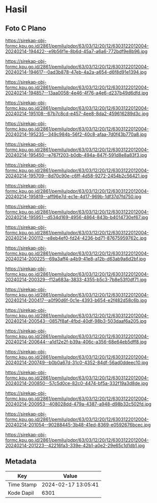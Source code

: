 # Hasil

## Foto C Plano

https://sirekap-obj-formc.kpu.go.id/2861/pemilu/pdpr/63/03/12/20/12/6303122012004-20240214-194422--e9b56f1e-8b6d-45a7-a6a6-772bdf9e8b96.jpg

https://sirekap-obj-formc.kpu.go.id/2861/pemilu/pdpr/63/03/12/20/12/6303122012004-20240214-194617--0ad3b878-47eb-4a2a-a654-d6f8d91e1394.jpg

https://sirekap-obj-formc.kpu.go.id/2861/pemilu/pdpr/63/03/12/20/12/6303122012004-20240214-194857--13aa0058-4e46-4f76-a4e6-d237b49d6dfd.jpg

https://sirekap-obj-formc.kpu.go.id/2861/pemilu/pdpr/63/03/12/20/12/6303122012004-20240214-195108--67b7c8cd-e457-4ee8-8da2-459616289d3c.jpg

https://sirekap-obj-formc.kpu.go.id/2861/pemilu/pdpr/63/03/12/20/12/6303122012004-20240214-195235--349c984b-56f2-40c8-afaa-7d0f43b770a8.jpg

https://sirekap-obj-formc.kpu.go.id/2861/pemilu/pdpr/63/03/12/20/12/6303122012004-20240214-195450--e767f203-b0db-494a-847f-591d8e8a83f3.jpg

https://sirekap-obj-formc.kpu.go.id/2861/pemilu/pdpr/63/03/12/20/12/6303122012004-20240214-195709--8d70c90e-c6ff-4d58-9272-2454b2c56421.jpg

https://sirekap-obj-formc.kpu.go.id/2861/pemilu/pdpr/63/03/12/20/12/6303122012004-20240214-195819--aff96e7d-ec1e-4d17-969b-1df37d7fd750.jpg

https://sirekap-obj-formc.kpu.go.id/2861/pemilu/pdpr/63/03/12/20/12/6303122012004-20240214-195951--d534d169-4956-4864-843b-b4014730ef67.jpg

https://sirekap-obj-formc.kpu.go.id/2861/pemilu/pdpr/63/03/12/20/12/6303122012004-20240214-200112--e8eb4ef0-fd24-4236-bd71-87675959762c.jpg

https://sirekap-obj-formc.kpu.go.id/2861/pemilu/pdpr/63/03/12/20/12/6303122012004-20240214-200225--69a3aff4-a4b9-41e8-a12b-d63ab9a6d2bf.jpg

https://sirekap-obj-formc.kpu.go.id/2861/pemilu/pdpr/63/03/12/20/12/6303122012004-20240214-200329--f12a683a-3833-4355-b5c3-7b8e53f0df71.jpg

https://sirekap-obj-formc.kpu.go.id/2861/pemilu/pdpr/63/03/12/20/12/6303122012004-20240214-200417--a0f90d6f-0c1e-4393-b654-e2f482d58c6b.jpg

https://sirekap-obj-formc.kpu.go.id/2861/pemilu/pdpr/63/03/12/20/12/6303122012004-20240214-200543--0857f8af-4fbd-40df-98b3-503daaf6a205.jpg

https://sirekap-obj-formc.kpu.go.id/2861/pemilu/pdpr/63/03/12/20/12/6303122012004-20240214-200644--a1d12e2f-b39a-406c-a356-68e64eb5dff8.jpg

https://sirekap-obj-formc.kpu.go.id/2861/pemilu/pdpr/63/03/12/20/12/6303122012004-20240214-200749--b0b0a67d-31c0-4352-84df-56ad0ddeec10.jpg

https://sirekap-obj-formc.kpu.go.id/2861/pemilu/pdpr/63/03/12/20/12/6303122012004-20240214-200850--57c5d0ce-82c0-4474-bf5a-332f19a3d8de.jpg

https://sirekap-obj-formc.kpu.go.id/2861/pemilu/pdpr/63/03/12/20/12/6303122012004-20240214-200953--408028dd-479a-4387-a948-d98b32c502fd.jpg

https://sirekap-obj-formc.kpu.go.id/2861/pemilu/pdpr/63/03/12/20/12/6303122012004-20240214-201054--90288445-3b48-41ed-8369-e0592676bcec.jpg

https://sirekap-obj-formc.kpu.go.id/2861/pemilu/pdpr/63/03/12/20/12/6303122012004-20240214-201223--42216fa3-339e-42b1-a0e2-29e65c1d1db1.jpg


## Metadata

| Key        | Value               |
| ---------- | ------------------- |
| Time Stamp | 2024-02-17 13:05:41 |
| Kode Dapil | 6301                |



